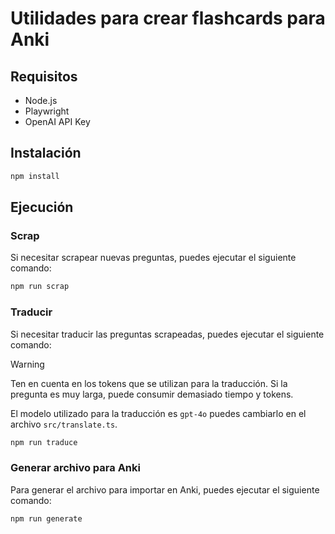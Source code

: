 # Utilidades para crear flashcards para Anki

## Requisitos

- Node.js
- Playwright
- OpenAI API Key

## Instalación

```bash
npm install
```

## Ejecución

### Scrap

Si necesitar scrapear nuevas preguntas, puedes ejecutar el siguiente comando:

```bash
npm run scrap
```

### Traducir

Si necesitar traducir las preguntas scrapeadas, puedes ejecutar el siguiente comando:

> [!WARNING]
> Ten en cuenta en los tokens que se utilizan para la traducción. Si la pregunta es muy larga, puede consumir demasiado tiempo y tokens.

El modelo utilizado para la traducción es `gpt-4o` puedes cambiarlo en el archivo `src/translate.ts`.

```bash
npm run traduce
```

### Generar archivo para Anki

Para generar el archivo para importar en Anki, puedes ejecutar el siguiente comando:

```bash
npm run generate
```
